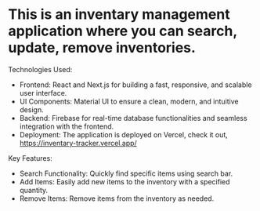 # This is an inventary management application where you can search, update, remove inventories.
Technologies Used:
  * Frontend: React and Next.js for building a fast, responsive, and scalable user interface.
  * UI Components: Material UI to ensure a clean, modern, and intuitive design.
  * Backend: Firebase for real-time database functionalities and seamless integration with the frontend.
  * Deployment: The application is deployed on Vercel, check it out, https://inventary-tracker.vercel.app/ 
  
Key Features:
* Search Functionality: Quickly find specific items using search bar.
* Add Items: Easily add new items to the inventory with a specified quantity.
* Remove Items: Remove items from the inventory as needed.
